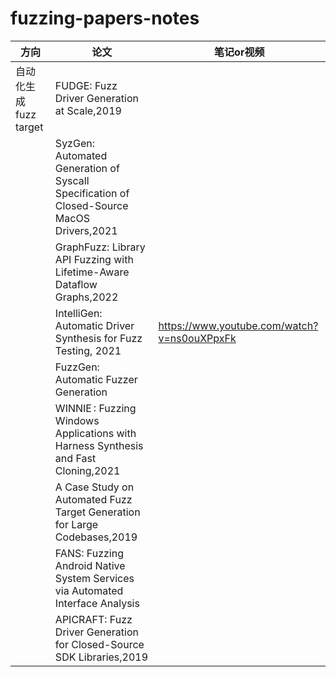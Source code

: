# fuzzing-papers-notes

| 方向                |  论文          | 笔记or视频|
| -------------------   | -------------------------------------------------| ---|
| 自动化生成fuzz target        | FUDGE: Fuzz Driver Generation at Scale,2019 |
| | SyzGen: Automated Generation of Syscall Specification of Closed-Source MacOS Drivers,2021 |
| | GraphFuzz: Library API Fuzzing with Lifetime-Aware Dataflow Graphs,2022|
| | IntelliGen: Automatic Driver Synthesis for Fuzz Testing, 2021| https://www.youtube.com/watch?v=ns0ouXPpxFk|
| | FuzzGen: Automatic Fuzzer Generation|
| | WINNIE : Fuzzing Windows Applications with Harness Synthesis and Fast Cloning,2021|
| | A Case Study on Automated Fuzz Target Generation for Large Codebases,2019|
| | FANS: Fuzzing Android Native System Services via Automated Interface Analysis|
| | APICRAFT: Fuzz Driver Generation for Closed-Source SDK Libraries,2019|
